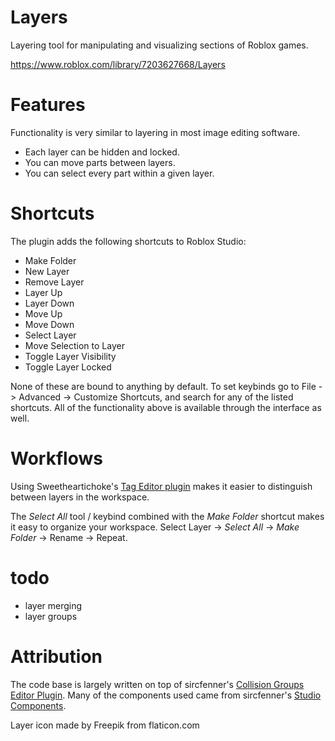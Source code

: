 # Layers

Layering tool for manipulating and visualizing sections of Roblox games.

<https://www.roblox.com/library/7203627668/Layers>

# Features
Functionality is very similar to layering in most image editing software.
- Each layer can be hidden and locked.
- You can move parts between layers.
- You can select every part within a given layer.

# Shortcuts
The plugin adds the following shortcuts to Roblox Studio:
- Make Folder
- New Layer
- Remove Layer
- Layer Up
- Layer Down
- Move Up
- Move Down
- Select Layer
- Move Selection to Layer
- Toggle Layer Visibility
- Toggle Layer Locked

None of these are bound to anything by default. To set keybinds go to File -> Advanced -> Customize Shortcuts, and search for any of the listed shortcuts. All of the functionality above is available through the interface as well.

# Workflows
Using Sweetheartichoke's [Tag Editor plugin](https://www.roblox.com/library/948084095/Tag-Editor) makes it easier to distinguish between layers in the workspace.

The _Select All_ tool / keybind combined with the _Make Folder_ shortcut makes it easy to organize your workspace. Select Layer -> _Select All_ -> _Make Folder_ -> Rename -> Repeat.


# todo
- layer merging
- layer groups

# Attribution
The code base is largely written on top of sircfenner's [Collision Groups Editor Plugin](https://devforum.community/t/collision-groups-editor-plugin/374). Many of the components used came from sircfenner's [Studio Components](https://github.com/sircfenner/StudioComponents).

Layer icon made by Freepik from flaticon.com
